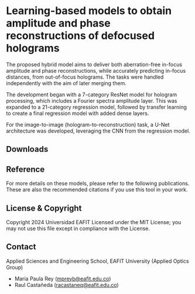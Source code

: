 # Learning-based models to obtain amplitude and phase reconstructions of defocused holograms
The proposed hybrid model aims to deliver both aberration-free in-focus amplitude and phase reconstructions, while accurately predicting in-focus distances, from out-of-focus holograms. The tasks were handled independently with the aim of later merging them.

The development began with a 7-category ResNet model for hologram processing, which includes a Fourier spectra amplitude layer. This was expanded to a 21-category  regression model, followed by transfer learning to create a final regression model with added dense layers.

For the image-to-image (hologram-to-reconstruction) task, a U-Net architecture was developed, leveraging the CNN from the regression model.


## Downloads



## Reference
For more details on these models, please refer to the following publications. These are also the recommended citations if you use this tool in your work.

## License & Copyright
Copyright 2024 Universidad EAFIT
Licensed under the MIT License; you may not use this file except in compliance with the License.

## Contact
Applied Sciences and Engineering School, EAFIT University (Applied Optics Group)
- Maria Paula Rey (mpreyb@eafit.edu.co)
- Raul Castañeda (racastaneq@eafit.edu.co)


